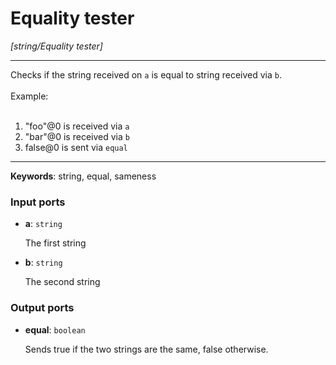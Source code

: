 # Equality tester

_[string/Equality tester]_

---

Checks if the string received on `a` is equal to string received via `b`.<br>
<br>
Example:<br>
<br>
1. "foo"@0 is received via `a`<br>
2. "bar"@0 is received via `b`<br>
3. false@0 is sent via `equal`<br>

---

__Keywords__: string, equal, sameness

### Input ports

* __a__: ` string `


    The first string<br>


* __b__: ` string `


    The second string<br>

### Output ports

* __equal__: ` boolean `


    Sends true if the two strings are the same, false otherwise.<br>

